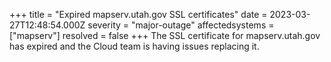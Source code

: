 +++
title = "Expired mapserv.utah.gov SSL certificates"
date = 2023-03-27T12:48:54.000Z
severity = "major-outage"
affectedsystems = ["mapserv"]
resolved = false
+++
The SSL certificate for mapserv.utah.gov has expired and the Cloud team is having issues replacing it.
